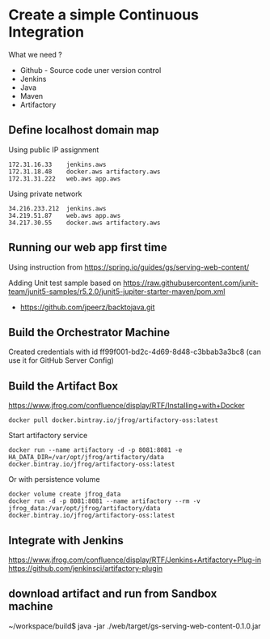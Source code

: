 
# Create a simple Continuous Integration

What we need ?

* Github - Source code uner version control
* Jenkins
* Java
* Maven
* Artifactory

## Define localhost domain map

Using public IP assignment

    172.31.16.33    jenkins.aws
    172.31.18.48    docker.aws artifactory.aws
    172.31.31.222   web.aws app.aws

Using private network

    34.216.233.212  jenkins.aws
    34.219.51.87    web.aws app.aws
    34.217.30.55    docker.aws artifactory.aws

## Running our web app first time

Using instruction from https://spring.io/guides/gs/serving-web-content/

Adding Unit test sample based on https://raw.githubusercontent.com/junit-team/junit5-samples/r5.2.0/junit5-jupiter-starter-maven/pom.xml

* https://github.com/jpeerz/backtojava.git

## Build the Orchestrator Machine

Created credentials with id ff99f001-bd2c-4d69-8d48-c3bbab3a3bc8 (can use it for GitHub Server Config)


## Build the Artifact Box

https://www.jfrog.com/confluence/display/RTF/Installing+with+Docker

    docker pull docker.bintray.io/jfrog/artifactory-oss:latest

Start artifactory service

    docker run --name artifactory -d -p 8081:8081 -e HA_DATA_DIR=/var/opt/jfrog/artifactory/data docker.bintray.io/jfrog/artifactory-oss:latest

Or with persistence volume

    docker volume create jfrog_data
    docker run -d -p 8081:8081 --name artifactory --rm -v jfrog_data:/var/opt/jfrog/artifactory/data docker.bintray.io/jfrog/artifactory-oss:latest

## Integrate with Jenkins

https://www.jfrog.com/confluence/display/RTF/Jenkins+Artifactory+Plug-in
https://github.com/jenkinsci/artifactory-plugin


## download artifact and run from Sandbox machine

~/workspace/build$ java -jar ./web/target/gs-serving-web-content-0.1.0.jar


